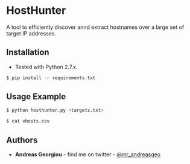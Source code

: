 HostHunter
======

A tool to efficiently discover annd extract hostnames over a large set of target IP addresses.


## Installation

* Tested with Python 2.7.x.

```bash
$ pip install -r requirements.txt
```


## Usage Example

```bash
$ python hosthunter.py <targets.txt>
```

```bash
$ cat vhosts.csv
```

## Authors
* **Andreas Georgiou** - find me on twitter - [@mr_andreasgeo](https://twitter.com/Mr_AndreasGeo)
